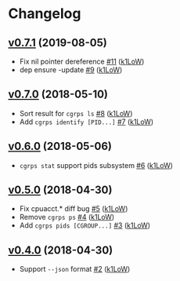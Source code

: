 # Changelog

## [v0.7.1](https://github.com/k1LoW/cgrps/compare/v0.7.0...v0.7.1) (2019-08-05)

* Fix nil pointer dereference [#11](https://github.com/k1LoW/cgrps/pull/11) ([k1LoW](https://github.com/k1LoW))
* dep ensure -update [#9](https://github.com/k1LoW/cgrps/pull/9) ([k1LoW](https://github.com/k1LoW))

## [v0.7.0](https://github.com/k1LoW/cgrps/compare/v0.6.0...v0.7.0) (2018-05-10)

* Sort result for `cgrps ls` [#8](https://github.com/k1LoW/cgrps/pull/8) ([k1LoW](https://github.com/k1LoW))
* Add `cgrps identify [PID...]` [#7](https://github.com/k1LoW/cgrps/pull/7) ([k1LoW](https://github.com/k1LoW))

## [v0.6.0](https://github.com/k1LoW/cgrps/compare/v0.5.0...v0.6.0) (2018-05-06)

* `cgrps stat` support pids subsystem [#6](https://github.com/k1LoW/cgrps/pull/6) ([k1LoW](https://github.com/k1LoW))

## [v0.5.0](https://github.com/k1LoW/cgrps/compare/v0.4.0...v0.5.0) (2018-04-30)

* Fix cpuacct.* diff bug [#5](https://github.com/k1LoW/cgrps/pull/5) ([k1LoW](https://github.com/k1LoW))
* Remove `cgrps ps` [#4](https://github.com/k1LoW/cgrps/pull/4) ([k1LoW](https://github.com/k1LoW))
* Add `cgrps pids [CGROUP...]` [#3](https://github.com/k1LoW/cgrps/pull/3) ([k1LoW](https://github.com/k1LoW))

## [v0.4.0](https://github.com/k1LoW/cgrps/compare/v0.3.0...v0.4.0) (2018-04-30)

* Support `--json` format [#2](https://github.com/k1LoW/cgrps/pull/2) ([k1LoW](https://github.com/k1LoW))
